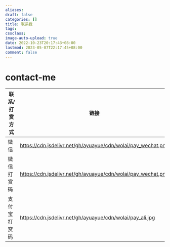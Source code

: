 ```yaml
---
aliases: 
draft: false
categories: []
title: 联系我
tags: 
cssclass:
image-auto-upload: true
date: 2022-10-23T20:17:43+08:00
lastmod: 2023-05-07T22:17:45+08:00
comment: false
---
```

# contact-me


| 联系/打赏方式 | 链接                                                         |
| ------------- | ------------------------------------------------------------ |
| 微信          | https://cdn.jsdelivr.net/gh/ayuayue/cdn/wolai/pay_wechat.png |
| 微信打赏码    | https://cdn.jsdelivr.net/gh/ayuayue/cdn/wolai/pay_wechat.png |
| 支付宝打赏码  | https://cdn.jsdelivr.net/gh/ayuayue/cdn/wolai/pay_ali.jpg    |

                                                    

